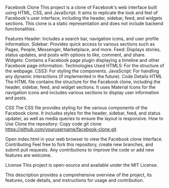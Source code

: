 Facebook Clone
This project is a clone of Facebook's web interface built using HTML, CSS, and JavaScript. It aims to replicate the look and feel of Facebook's user interface, including the header, sidebar, feed, and widgets sections. This clone is a static representation and does not include backend functionalities.

Features
Header: Includes a search bar, navigation icons, and user profile information.
Sidebar: Provides quick access to various sections such as Pages, People, Messenger, Marketplace, and more.
Feed: Displays stories, status updates, and posts with options to like, comment, and share.
Widgets: Contains a Facebook page plugin displaying a timeline and other Facebook page information.
Technologies Used
HTML5: For the structure of the webpage.
CSS3: For styling the components.
JavaScript: For handling any dynamic interactions (if implemented in the future).
Code Details
HTML
The HTML file contains the structure for the Facebook clone, including the header, sidebar, feed, and widget sections. It uses Material Icons for the navigation icons and includes various sections to display user information and posts.

CSS
The CSS file provides styling for the various components of the Facebook clone. It includes styles for the header, sidebar, feed, and status updater, as well as media queries to ensure the layout is responsive.
How to Use
Clone the repository:
Copy code
git clone https://github.com/yourusername/facebook-clone.git


Open index.html in your web browser to view the Facebook clone interface.
Contributing
Feel free to fork this repository, create new branches, and submit pull requests. Any contributions to improve the code or add new features are welcome.

License
This project is open-source and available under the MIT License.

This description provides a comprehensive overview of the project, its features, code details, and instructions for usage and contribution.







